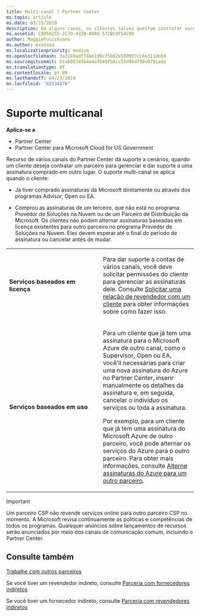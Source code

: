 ```yaml
---
title: Multi-canal | Partner Center
ms.topic: article
ms.date: 03/15/2019
description: Em alguns casos, os clientes talvez queiram contratar você para provisionar e dar suporte a uma assinatura que eles compraram em outro lugar.
ms.assetid: C8B58255-2C7D-4338-A5B0-572BC0F54C0D
author: MaggiePucciEvans
ms.author: evansma
ms.localizationpriority: medium
ms.openlocfilehash: 3a3149adf746e199cf5b82e590997cc4e311db5d
ms.sourcegitcommit: b1ab80345b4e4af649fb8cc51d96d798e0791ade
ms.translationtype: HT
ms.contentlocale: pt-BR
ms.lasthandoff: 04/23/2019
ms.locfileid: "62134276"
---
```

# <a name="multi-channel-support"></a>Suporte multicanal

**Aplica-se a**

-  Partner Center
-  Partner Center para Microsoft Cloud for US Government


Recurso de vários canais do Partner Center dá suporte a cenários, quando um cliente deseja contratar um parceiro para gerenciar e dar suporte a uma assinatura comprado em outro lugar. O suporte multi-canal se aplica quando o cliente:

-   Já tiver comprado assinaturas da Microsoft diretamente ou através dos programas Advisor, Open ou EA.

-   Comprou as assinaturas de um terceiro, que não está no programa Provedor de Soluções na Nuvem ou de um Parceiro de Distribuição da Microsoft. Os clientes não podem alternar assinaturas baseadas em licença existentes para outro parceiro no programa Provedor de Soluções na Nuvem. Eles devem esperar até o final do período de assinatura ou cancelar antes de mudar.


<table>
<colgroup>
<col width="50%" />
<col width="50%" />
</colgroup>
<tbody>
<tr class="odd">
<td><p><strong>Serviços baseados em licença</strong></p></td>
<td><p>Para dar suporte a contas de vários canais, você deve solicitar permissões do cliente para gerenciar as assinaturas dele. Consulte <a href="request-a-relationship-with-a-customer.md" data-raw-source="[Request a reseller relationship with a customer](request-a-relationship-with-a-customer.md)">Solicitar uma relação de revendedor com um cliente</a> para obter informações sobre como fazer isso.</p></td>
</tr>
<tr class="even">
<td><p><strong>Serviços baseados em uso</strong></p></td>
<td>
<p>Para um cliente que já tem uma assinatura para o Microsoft Azure de outro canal, como o Supervisor, Open ou EA, você&#39;ll necessárias para criar uma nova assinatura do Azure no Partner Center, inserir manualmente os detalhes da assinatura e, em seguida, cancelar o indivíduo os serviços ou toda a assinatura.</p>
<p>Por exemplo, para um cliente que já tem uma assinatura do Microsoft Azure de outro parceiro, você pode alternar os serviços do Azure para o outro parceiro. Para obter mais informações, consulte <a href="switch-azure-subscriptions-to-a-different-partner.md" data-raw-source="[Switch Azure subscriptions to a different partner](switch-azure-subscriptions-to-a-different-partner.md)">Alterne assinaturas do Azure para um outro parceiro</a>.</p>
</td>
</tr>
</tbody>
</table>

> [!IMPORTANT]  
> Um parceiro CSP não revende serviços online para outro parceiro CSP no momento. A Microsoft revisa continuamente as políticas e competências de todos os programas. Quaisquer anúncios sobre lançamentos de recursos serão anunciados por meio dos canais de comunicação comum, incluindo o Partner Center. 

## <a name="see-also"></a>Consulte também

[Trabalhe com outros parceiros](work-with-other-partners.md)

Se você tiver um revendedor indireto, consulte [Parceria com fornecedores indiretos](indirect-reseller-tasks-in-partner-center.md)

Se você tiver um fornecedor indireto, consulte [Parceria com revendedores indiretos](indirect-provider-tasks-in-partner-center.md) 

 

 




